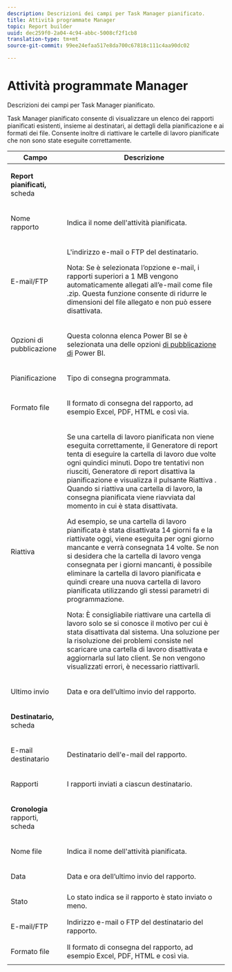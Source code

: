 ```yaml
---
description: Descrizioni dei campi per Task Manager pianificato.
title: Attività programmate Manager
topic: Report builder
uuid: dec259f0-2a04-4c94-abbc-5008cf2f1cb8
translation-type: tm+mt
source-git-commit: 99ee24efaa517e8da700c67818c111c4aa90dc02

---
```



# Attività programmate Manager

Descrizioni dei campi per Task Manager pianificato.

Task Manager pianificato consente di visualizzare un elenco dei rapporti pianificati esistenti, insieme ai destinatari, ai dettagli della pianificazione e ai formati dei file. Consente inoltre di riattivare le cartelle di lavoro pianificate che non sono state eseguite correttamente.

<table id="table_21B07A0B5F1D4435A4E882E45A7A6B6E"> 
 <thead> 
  <tr> 
   <th colname="col1" class="entry"> Campo </th> 
   <th colname="col2" class="entry"> Descrizione </th> 
  </tr> 
 </thead>
 <tbody> 
  <tr> 
   <td colname="col1"> <p><b>Report pianificati, </b>scheda </p> </td> 
   <td colname="col2"> </td> 
  </tr> 
  <tr> 
   <td colname="col1"> <p>Nome rapporto </p> </td> 
   <td colname="col2"> <p>Indica il nome dell'attività pianificata. </p> </td> 
  </tr> 
  <tr> 
   <td colname="col1"> <p> E-mail/FTP </p> </td> 
   <td colname="col2"> <p>L'indirizzo e-mail o FTP del destinatario. </p> <p>Nota:  Se è selezionata l’opzione e-mail, i rapporti superiori a 1 MB vengono automaticamente allegati all’e-mail come file .zip. Questa funzione consente di ridurre le dimensioni del file allegato e non può essere disattivata. </p> </td> 
  </tr> 
  <tr> 
   <td colname="col1"> <p>Opzioni di pubblicazione </p> </td> 
   <td colname="col2"> <p>Questa colonna elenca Power BI se è selezionata una delle opzioni <a href="/help/analyze/report-builder/c-publish-power-bi/integration-power-bi.md"  > di pubblicazione di</a> Power BI. </p> </td> 
  </tr> 
  <tr> 
   <td colname="col1"> <p>Pianificazione </p> </td> 
   <td colname="col2"> <p>Tipo di consegna programmata. </p> </td> 
  </tr> 
  <tr> 
   <td colname="col1"> <p> Formato file </p> </td> 
   <td colname="col2"> <p> Il formato di consegna del rapporto, ad esempio Excel, PDF, HTML e così via. </p> </td> 
  </tr> 
  <tr> 
   <td colname="col1"> <p>Riattiva </p> </td> 
   <td colname="col2"> <p>Se una cartella di lavoro pianificata non viene eseguita correttamente, il Generatore di report tenta di eseguire la cartella di lavoro due volte ogni quindici minuti. Dopo tre tentativi non riusciti, Generatore di report disattiva la pianificazione e visualizza il pulsante <span class="wintitle"> Riattiva</span> . Quando si riattiva una cartella di lavoro, la consegna pianificata viene riavviata dal momento in cui è stata disattivata. </p> <p>Ad esempio, se una cartella di lavoro pianificata è stata disattivata 14 giorni fa e la riattivate oggi, viene eseguita per ogni giorno mancante e verrà consegnata 14 volte. Se non si desidera che la cartella di lavoro venga consegnata per i giorni mancanti, è possibile eliminare la cartella di lavoro pianificata e quindi creare una nuova cartella di lavoro pianificata utilizzando gli stessi parametri di programmazione. </p> <p> <p>Nota:  È consigliabile riattivare una cartella di lavoro solo se si conosce il motivo per cui è stata disattivata dal sistema. Una soluzione per la risoluzione dei problemi consiste nel scaricare una cartella di lavoro disattivata e aggiornarla sul lato client. Se non vengono visualizzati errori, è necessario riattivarli. </p> </p> </td> 
  </tr> 
  <tr> 
   <td colname="col1"> <p>Ultimo invio </p> </td> 
   <td colname="col2"> <p>Data e ora dell’ultimo invio del rapporto. </p> </td> 
  </tr> 
  <tr> 
   <td colname="col1"> <p><b>Destinatario, </b>scheda </p> </td> 
   <td colname="col2"> </td> 
  </tr> 
  <tr> 
   <td colname="col1"> <p>E-mail destinatario </p> </td> 
   <td colname="col2"> Destinatario dell'e-mail del rapporto. </td> 
  </tr> 
  <tr> 
   <td colname="col1"> <p>Rapporti </p> </td> 
   <td colname="col2"> I rapporti inviati a ciascun destinatario. </td> 
  </tr> 
  <tr> 
   <td colname="col1"> <p><b>Cronologia</b> rapporti, scheda </p> </td> 
   <td colname="col2"> </td> 
  </tr> 
  <tr> 
   <td colname="col1"> <p>Nome file </p> </td> 
   <td colname="col2"> Indica il nome dell'attività pianificata. </td> 
  </tr> 
  <tr> 
   <td colname="col1"> <p>Data </p> </td> 
   <td colname="col2"> Data e ora dell’ultimo invio del rapporto. </td> 
  </tr> 
  <tr> 
   <td colname="col1"> <p>Stato </p> </td> 
   <td colname="col2"> Lo stato indica se il rapporto è stato inviato o meno. </td> 
  </tr> 
  <tr> 
   <td colname="col1"> <p>E-mail/FTP </p> </td> 
   <td colname="col2"> Indirizzo e-mail o FTP del destinatario del rapporto. </td> 
  </tr> 
  <tr> 
   <td colname="col1"> <p>Formato file </p> </td> 
   <td colname="col2"> Il formato di consegna del rapporto, ad esempio Excel, PDF, HTML e così via. </td> 
  </tr> 
 </tbody> 
</table>
